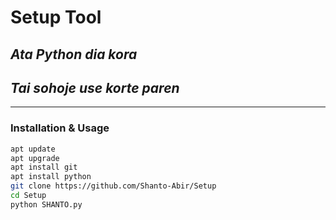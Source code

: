 # Setup Tool

## *Ata Python dia kora*
## *Tai sohoje use korte paren*

---

### Installation & Usage

```bash
apt update
apt upgrade
apt install git
apt install python
git clone https://github.com/Shanto-Abir/Setup
cd Setup
python SHANTO.py
